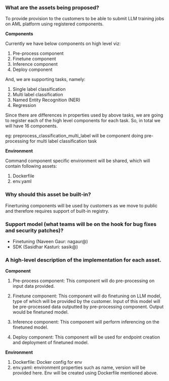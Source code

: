 
### What are the assets being proposed?
To provide provision to the customers to be able to submit LLM training jobs on AML platform using registered components.

**Components**

Currently we have below components on high level viz:
1. Pre-process component
2. Finetune component
3. Inference component
4. Deploy component

And, we are supporting tasks, namely:
1. Single label classification
2. Multi label classification
3. Named Entity Recognition (NER)
4. Regression

Since there are differences in properties used by above tasks, we are going to register each of the high level components for each task. So, in total we will have 16 components.

eg: preprocess_classification_multi_label will be component doing pre-processing for multi label classification task

**Environment**

Command component specific environment will be shared, which will contain following assets: 

1. Dockerfile
2. env.yaml


### Why should this asset be built-in?
Finertuning components will be used by customers as we move to public and therefore requires support of built-in registry.

### Support model (what teams will be on the hook for bug fixes and security patches)?
- Finetuning (Naveen Gaur: nagaur@)
- SDK (Sasidhar Kasturi: sasik@)

### A high-level description of the implementation for each asset.

**Component**

1. Pre-process component: This component will do pre-processing on input data provided.

2. Finetune component: This component will do finetuning on LLM model, type of which will be provided by the customer. Input of this model will be pre-processed data outputted by pre-processing component. Output would be finetuned model.

3. Inference component: This component will perform inferencing on the finetuned model.

4. Deploy component: This component will be used for endpoint creation and deployment of finetuned model.

**Environment**

1. Dockerfile: Docker config for env 
2. env.yaml: environment properties such as name, version will be provided here. Env will be created using Dockerfile mentioned above.

